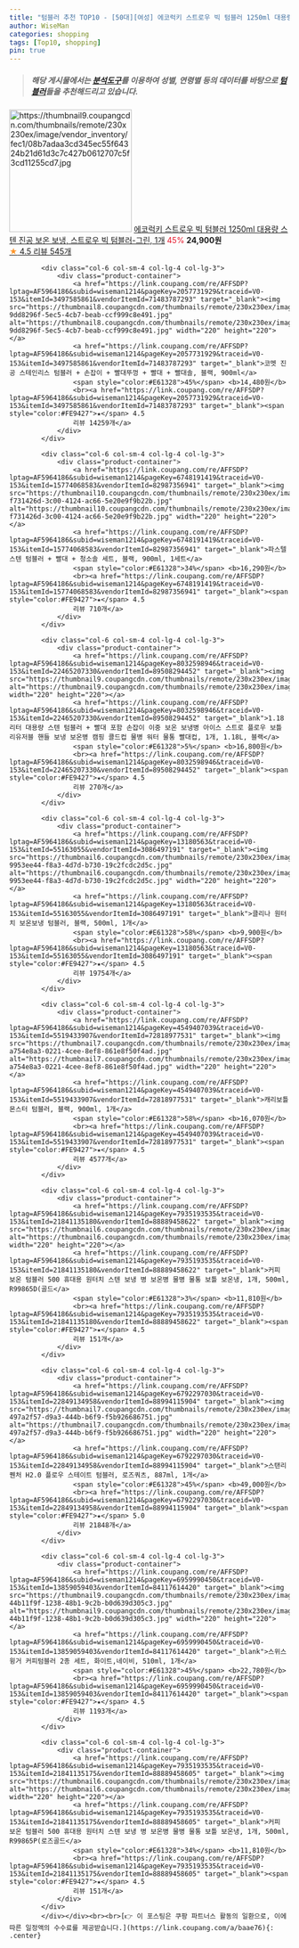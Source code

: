 ```yaml
---
title: "텀블러 추천 TOP10 - [50대][여성] 에코럭키 스트로우 빅 텀블러 1250ml 대용량 스텐 진공 보온 보냉, 스트로우 빅 텀블러-그린, 1개"
author: WiseMan
categories: shopping
tags: [Top10, shopping]
pin: true
---
```


> ##### 해당 게시물에서는 [**분석도구**](https://itemscout.io/)를 이용하여 **성별**, **연령별** 등의 데이터를 바탕으로 [**텀블러**](https://link.coupang.com/a/baae76)들을 추천해드리고 있습니다.
<div class="container"><div class="row">
            <div class="col-6 col-sm-4 col-lg-4 col-lg-3">
                <div class="product-container">
                    <a href="https://link.coupang.com/re/AFFSDP?lptag=AF5964186&subid=wiseman1214&pageKey=7937168499&traceid=V0-153&itemId=21850124918&vendorItemId=89234698093" target="_blank"><img src="https://thumbnail9.coupangcdn.com/thumbnails/remote/230x230ex/image/vendor_inventory/fec1/08b7adaa3cd345ec55f64324b21d61d3c7c427b0612707c5f3cd11255cd7.jpg" alt="https://thumbnail9.coupangcdn.com/thumbnails/remote/230x230ex/image/vendor_inventory/fec1/08b7adaa3cd345ec55f64324b21d61d3c7c427b0612707c5f3cd11255cd7.jpg" width="220" height="220"></a>
                    <a href="https://link.coupang.com/re/AFFSDP?lptag=AF5964186&subid=wiseman1214&pageKey=7937168499&traceid=V0-153&itemId=21850124918&vendorItemId=89234698093" target="_blank">에코럭키 스트로우 빅 텀블러 1250ml 대용량 스텐 진공 보온 보냉, 스트로우 빅 텀블러-그린, 1개</a>
                    <span style="color:#E61328">45%</span> <b>24,900원</b>
                    <br><a href="https://link.coupang.com/re/AFFSDP?lptag=AF5964186&subid=wiseman1214&pageKey=7937168499&traceid=V0-153&itemId=21850124918&vendorItemId=89234698093" target="_blank"><span style="color:#FE9427">★</span> 4.5
                    리뷰 545개</a>
                </div>
            </div>
            
            <div class="col-6 col-sm-4 col-lg-4 col-lg-3">
                <div class="product-container">
                    <a href="https://link.coupang.com/re/AFFSDP?lptag=AF5964186&subid=wiseman1214&pageKey=2057731929&traceid=V0-153&itemId=3497585861&vendorItemId=71483787293" target="_blank"><img src="https://thumbnail8.coupangcdn.com/thumbnails/remote/230x230ex/image/retail/images/969851670359436-9dd8296f-5ec5-4cb7-beab-ccf999c8e491.jpg" alt="https://thumbnail8.coupangcdn.com/thumbnails/remote/230x230ex/image/retail/images/969851670359436-9dd8296f-5ec5-4cb7-beab-ccf999c8e491.jpg" width="220" height="220"></a>
                    <a href="https://link.coupang.com/re/AFFSDP?lptag=AF5964186&subid=wiseman1214&pageKey=2057731929&traceid=V0-153&itemId=3497585861&vendorItemId=71483787293" target="_blank">코멧 진공 스테인리스 텀블러 + 손잡이 + 빨대뚜껑 + 빨대 + 빨대솔, 블랙, 900ml</a>
                    <span style="color:#E61328">45%</span> <b>14,480원</b>
                    <br><a href="https://link.coupang.com/re/AFFSDP?lptag=AF5964186&subid=wiseman1214&pageKey=2057731929&traceid=V0-153&itemId=3497585861&vendorItemId=71483787293" target="_blank"><span style="color:#FE9427">★</span> 4.5
                    리뷰 14259개</a>
                </div>
            </div>
            
            <div class="col-6 col-sm-4 col-lg-4 col-lg-3">
                <div class="product-container">
                    <a href="https://link.coupang.com/re/AFFSDP?lptag=AF5964186&subid=wiseman1214&pageKey=6748191419&traceid=V0-153&itemId=15774068583&vendorItemId=82987356941" target="_blank"><img src="https://thumbnail10.coupangcdn.com/thumbnails/remote/230x230ex/image/retail/images/5997052661579721-f731426d-3c00-4124-ac66-5e20e9f9b22b.jpg" alt="https://thumbnail10.coupangcdn.com/thumbnails/remote/230x230ex/image/retail/images/5997052661579721-f731426d-3c00-4124-ac66-5e20e9f9b22b.jpg" width="220" height="220"></a>
                    <a href="https://link.coupang.com/re/AFFSDP?lptag=AF5964186&subid=wiseman1214&pageKey=6748191419&traceid=V0-153&itemId=15774068583&vendorItemId=82987356941" target="_blank">파스텔 스텐 텀블러 + 빨대 + 청소솔 세트, 블랙, 900ml, 1세트</a>
                    <span style="color:#E61328">34%</span> <b>16,290원</b>
                    <br><a href="https://link.coupang.com/re/AFFSDP?lptag=AF5964186&subid=wiseman1214&pageKey=6748191419&traceid=V0-153&itemId=15774068583&vendorItemId=82987356941" target="_blank"><span style="color:#FE9427">★</span> 4.5
                    리뷰 710개</a>
                </div>
            </div>
            
            <div class="col-6 col-sm-4 col-lg-4 col-lg-3">
                <div class="product-container">
                    <a href="https://link.coupang.com/re/AFFSDP?lptag=AF5964186&subid=wiseman1214&pageKey=8032598946&traceid=V0-153&itemId=22465207330&vendorItemId=89508294452" target="_blank"><img src="https://thumbnail9.coupangcdn.com/thumbnails/remote/230x230ex/image/vendor_inventory/f975/fcee351f7c061a43be3af1968381dc0df0529b6cdd2c1178ee7522d8816c.jpg" alt="https://thumbnail9.coupangcdn.com/thumbnails/remote/230x230ex/image/vendor_inventory/f975/fcee351f7c061a43be3af1968381dc0df0529b6cdd2c1178ee7522d8816c.jpg" width="220" height="220"></a>
                    <a href="https://link.coupang.com/re/AFFSDP?lptag=AF5964186&subid=wiseman1214&pageKey=8032598946&traceid=V0-153&itemId=22465207330&vendorItemId=89508294452" target="_blank">1.18리터 대용량 스텐 텀블러 + 빨대 포함 손잡이 이중 보온 보냉병 아이스 스트로 플로우 보틀 리유저블 핸들 보냉 보온병 캠핑 콜드컵 물병 워터 물통 빨대컵, 1개, 1.18L, 블랙</a>
                    <span style="color:#E61328">5%</span> <b>16,800원</b>
                    <br><a href="https://link.coupang.com/re/AFFSDP?lptag=AF5964186&subid=wiseman1214&pageKey=8032598946&traceid=V0-153&itemId=22465207330&vendorItemId=89508294452" target="_blank"><span style="color:#FE9427">★</span> 4.5
                    리뷰 270개</a>
                </div>
            </div>
            
            <div class="col-6 col-sm-4 col-lg-4 col-lg-3">
                <div class="product-container">
                    <a href="https://link.coupang.com/re/AFFSDP?lptag=AF5964186&subid=wiseman1214&pageKey=13180563&traceid=V0-153&itemId=55163055&vendorItemId=3086497191" target="_blank"><img src="https://thumbnail6.coupangcdn.com/thumbnails/remote/230x230ex/image/retail/images/379106973686849-9953ee44-f8a3-4d7d-b730-19c2fcdc2d5c.jpg" alt="https://thumbnail6.coupangcdn.com/thumbnails/remote/230x230ex/image/retail/images/379106973686849-9953ee44-f8a3-4d7d-b730-19c2fcdc2d5c.jpg" width="220" height="220"></a>
                    <a href="https://link.coupang.com/re/AFFSDP?lptag=AF5964186&subid=wiseman1214&pageKey=13180563&traceid=V0-153&itemId=55163055&vendorItemId=3086497191" target="_blank">클리나 원터치 보온보냉 텀블러, 블랙, 500ml, 1개</a>
                    <span style="color:#E61328">58%</span> <b>9,900원</b>
                    <br><a href="https://link.coupang.com/re/AFFSDP?lptag=AF5964186&subid=wiseman1214&pageKey=13180563&traceid=V0-153&itemId=55163055&vendorItemId=3086497191" target="_blank"><span style="color:#FE9427">★</span> 4.5
                    리뷰 19754개</a>
                </div>
            </div>
            
            <div class="col-6 col-sm-4 col-lg-4 col-lg-3">
                <div class="product-container">
                    <a href="https://link.coupang.com/re/AFFSDP?lptag=AF5964186&subid=wiseman1214&pageKey=4549407039&traceid=V0-153&itemId=5519433907&vendorItemId=72818977531" target="_blank"><img src="https://thumbnail7.coupangcdn.com/thumbnails/remote/230x230ex/image/retail/images/1402669165743335-a754e8a3-0221-4cee-8ef8-861e8f50f4ad.jpg" alt="https://thumbnail7.coupangcdn.com/thumbnails/remote/230x230ex/image/retail/images/1402669165743335-a754e8a3-0221-4cee-8ef8-861e8f50f4ad.jpg" width="220" height="220"></a>
                    <a href="https://link.coupang.com/re/AFFSDP?lptag=AF5964186&subid=wiseman1214&pageKey=4549407039&traceid=V0-153&itemId=5519433907&vendorItemId=72818977531" target="_blank">캐리보틀 몬스터 텀블러, 블랙, 900ml, 1개</a>
                    <span style="color:#E61328">58%</span> <b>16,070원</b>
                    <br><a href="https://link.coupang.com/re/AFFSDP?lptag=AF5964186&subid=wiseman1214&pageKey=4549407039&traceid=V0-153&itemId=5519433907&vendorItemId=72818977531" target="_blank"><span style="color:#FE9427">★</span> 4.5
                    리뷰 4577개</a>
                </div>
            </div>
            
            <div class="col-6 col-sm-4 col-lg-4 col-lg-3">
                <div class="product-container">
                    <a href="https://link.coupang.com/re/AFFSDP?lptag=AF5964186&subid=wiseman1214&pageKey=7935193535&traceid=V0-153&itemId=21841135180&vendorItemId=88889458622" target="_blank"><img src="https://thumbnail6.coupangcdn.com/thumbnails/remote/230x230ex/image/vendor_inventory/5378/34909e11edf09e88390d510c87458457c7d2e9d924074e38651e2b0e7789.jpg" alt="https://thumbnail6.coupangcdn.com/thumbnails/remote/230x230ex/image/vendor_inventory/5378/34909e11edf09e88390d510c87458457c7d2e9d924074e38651e2b0e7789.jpg" width="220" height="220"></a>
                    <a href="https://link.coupang.com/re/AFFSDP?lptag=AF5964186&subid=wiseman1214&pageKey=7935193535&traceid=V0-153&itemId=21841135180&vendorItemId=88889458622" target="_blank">커피 보온 텀블러 500 휴대용 원터치 스텐 보냉 병 보온병 물병 물통 보틀 보온냉, 1개, 500ml, R99865D(골드</a>
                    <span style="color:#E61328">3%</span> <b>11,810원</b>
                    <br><a href="https://link.coupang.com/re/AFFSDP?lptag=AF5964186&subid=wiseman1214&pageKey=7935193535&traceid=V0-153&itemId=21841135180&vendorItemId=88889458622" target="_blank"><span style="color:#FE9427">★</span> 4.5
                    리뷰 151개</a>
                </div>
            </div>
            
            <div class="col-6 col-sm-4 col-lg-4 col-lg-3">
                <div class="product-container">
                    <a href="https://link.coupang.com/re/AFFSDP?lptag=AF5964186&subid=wiseman1214&pageKey=6792297030&traceid=V0-153&itemId=22849134958&vendorItemId=88994115904" target="_blank"><img src="https://thumbnail7.coupangcdn.com/thumbnails/remote/230x230ex/image/retail/images/1583458208553938-497a2f57-d9a3-444b-b6f9-f5b926686751.jpg" alt="https://thumbnail7.coupangcdn.com/thumbnails/remote/230x230ex/image/retail/images/1583458208553938-497a2f57-d9a3-444b-b6f9-f5b926686751.jpg" width="220" height="220"></a>
                    <a href="https://link.coupang.com/re/AFFSDP?lptag=AF5964186&subid=wiseman1214&pageKey=6792297030&traceid=V0-153&itemId=22849134958&vendorItemId=88994115904" target="_blank">스탠리 퀜처 H2.0 플로우 스테이트 텀블러, 로즈쿼츠, 887ml, 1개</a>
                    <span style="color:#E61328">45%</span> <b>49,000원</b>
                    <br><a href="https://link.coupang.com/re/AFFSDP?lptag=AF5964186&subid=wiseman1214&pageKey=6792297030&traceid=V0-153&itemId=22849134958&vendorItemId=88994115904" target="_blank"><span style="color:#FE9427">★</span> 5.0
                    리뷰 21848개</a>
                </div>
            </div>
            
            <div class="col-6 col-sm-4 col-lg-4 col-lg-3">
                <div class="product-container">
                    <a href="https://link.coupang.com/re/AFFSDP?lptag=AF5964186&subid=wiseman1214&pageKey=6959990450&traceid=V0-153&itemId=13859059403&vendorItemId=84117614420" target="_blank"><img src="https://thumbnail9.coupangcdn.com/thumbnails/remote/230x230ex/image/retail/images/5025442525273003-44b11f9f-1238-48b1-9c2b-b0d639d305c3.jpg" alt="https://thumbnail9.coupangcdn.com/thumbnails/remote/230x230ex/image/retail/images/5025442525273003-44b11f9f-1238-48b1-9c2b-b0d639d305c3.jpg" width="220" height="220"></a>
                    <a href="https://link.coupang.com/re/AFFSDP?lptag=AF5964186&subid=wiseman1214&pageKey=6959990450&traceid=V0-153&itemId=13859059403&vendorItemId=84117614420" target="_blank">스위스윙거 커피텀블러 2종 세트, 화이트,네이비, 510ml, 1개</a>
                    <span style="color:#E61328">45%</span> <b>22,780원</b>
                    <br><a href="https://link.coupang.com/re/AFFSDP?lptag=AF5964186&subid=wiseman1214&pageKey=6959990450&traceid=V0-153&itemId=13859059403&vendorItemId=84117614420" target="_blank"><span style="color:#FE9427">★</span> 4.5
                    리뷰 1193개</a>
                </div>
            </div>
            
            <div class="col-6 col-sm-4 col-lg-4 col-lg-3">
                <div class="product-container">
                    <a href="https://link.coupang.com/re/AFFSDP?lptag=AF5964186&subid=wiseman1214&pageKey=7935193535&traceid=V0-153&itemId=21841135175&vendorItemId=88889458605" target="_blank"><img src="https://thumbnail6.coupangcdn.com/thumbnails/remote/230x230ex/image/vendor_inventory/571d/7838a40050598e56b3c3f68c992e9efc31618d857ac5ebca3e349b5274ac.jpg" alt="https://thumbnail6.coupangcdn.com/thumbnails/remote/230x230ex/image/vendor_inventory/571d/7838a40050598e56b3c3f68c992e9efc31618d857ac5ebca3e349b5274ac.jpg" width="220" height="220"></a>
                    <a href="https://link.coupang.com/re/AFFSDP?lptag=AF5964186&subid=wiseman1214&pageKey=7935193535&traceid=V0-153&itemId=21841135175&vendorItemId=88889458605" target="_blank">커피 보온 텀블러 500 휴대용 원터치 스텐 보냉 병 보온병 물병 물통 보틀 보온냉, 1개, 500ml, R99865P(로즈골드</a>
                    <span style="color:#E61328">34%</span> <b>11,810원</b>
                    <br><a href="https://link.coupang.com/re/AFFSDP?lptag=AF5964186&subid=wiseman1214&pageKey=7935193535&traceid=V0-153&itemId=21841135175&vendorItemId=88889458605" target="_blank"><span style="color:#FE9427">★</span> 4.5
                    리뷰 151개</a>
                </div>
            </div>
            </div></div><br><br>[👉 이 포스팅은 쿠팡 파트너스 활동의 일환으로, 이에 따른 일정액의 수수료를 제공받습니다.](https://link.coupang.com/a/baae76){: .center}